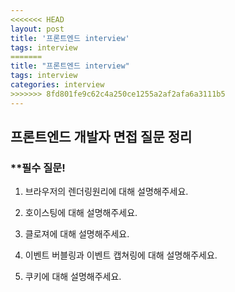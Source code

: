 ```yaml
---
<<<<<<< HEAD
layout: post
title: '프론트엔드 interview'
tags: interview
=======
title: "프론트엔드 interview"
tags: interview
categories: interview
>>>>>>> 8fd801fe9c62c4a250ce1255a2af2afa6a3111b5
---
```


## 프론트엔드 개발자 면접 질문 정리

### \*\*필수 질문!

1. <a herf="https://jiwonpark1.github.io/2021-06-16/render" target="_blank">브라우저의 렌더링원리</a>에 대해 설명해주세요.
2. <a herf="https://jiwonpark1.github.io/2021-06-16/hoisting" target="_blank">호이스팅</a>에 대해 설명해주세요.
3. <a herf="https://jiwonpark1.github.io/2021-06-16/closer" target="_blank">클로져</a>에 대해 설명해주세요.

4. <a herf="https://jiwonpark1.github.io/2021-06-22/event-bubbling" target="_blank">이벤트 버블링</a>과 <a herf="https://jiwonpark1.github.io/2021-06-22/event-capturing" target="_blank">이벤트 캡쳐링</a>에 대해 설명해주세요.

5. <a herf="https://jiwonpark1.github.io/2021-06-23/cookie" target="_blank">쿠키</a>에 대해 설명해주세요.
